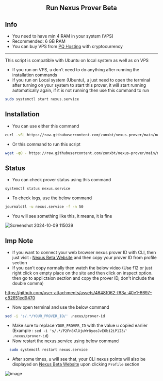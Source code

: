 <h2 align=center>Run Nexus Prover Beta</h2>

## Info
- You need to have min 4 RAM in your system (VPS)
- Recommended: 6 GB RAM
- You can buy VPS from [PQ Hosting](https://pq.hosting/?from=914777&lang=en) with cryptocurrency
---
This script is compatible with Ubuntu on local system as well as on VPS
- If you run on VPS, u don't need to do anything after running the installation commands
- If you run on Local system (Ubuntu), u just need to open the terminal after turning on your system to start this prover, it will start running automatically again, if it is not running then use this command to run
```bash
sudo systemctl start nexus.service
```

## Installation
- You can use either this command
```bash
curl -sSL https://raw.githubusercontent.com/zunxbt/nexus-prover/main/nexus.sh | bash
```
- Or this command to run this script
```bash
wget -qO - https://raw.githubusercontent.com/zunxbt/nexus-prover/main/nexus.sh | bash
```

## Status
- You can check prover status using this command
```bash
systemctl status nexus.service
```
- To check logs, use the below command
```bash
journalctl -u nexus.service -f -n 50
```
- You will see something like this, it means, it is fine

![Screenshot 2024-10-09 115039](https://github.com/user-attachments/assets/3d3065d8-cb88-44ca-88b8-ac072bcf9eff)

## Imp Note
- If you want to connect your web browser nexus prover ID with CLI, then just visit : [Nexus Beta Website](https://beta.nexus.xyz/) and then copy your prover ID from profile section
- If you can't copy normally then watch the below video (Use f12 or just right click on empty place on the site and then click on inspect option. then go to applictaion section and copy the prover ID, don't include the double comma)


https://github.com/user-attachments/assets/4648f062-f63a-40e1-8697-c82851ed9470


- Now open terminal and use the below command
```bash
sed -i 's/.*/YOUR_PROVER_ID/' .nexus/prover-id
```
- Make sure to replace `YOUR_PROVER_ID` with the value u copied earlier (Example : `sed -i 's/.*/P2Fn8XlXjuWr8yeoJvE6bi2iP1I3/' .nexus/prover-id`)
- Now restart the nexus.service using below command
```bash
  sudo systemctl restart nexus.service
```
- After some times, u will see that, your CLI nexus points will also be displayed on [Nexus Beta Website](https://beta.nexus.xyz/) upon clicking `Profile` section

![image](https://github.com/user-attachments/assets/9f0eba4d-d218-4dc6-b396-b1aab84bc0cb)
